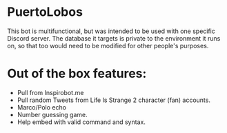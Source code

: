 # PuertoLobos
This bot is multifunctional, but was intended to be used with one specific Discord server. The database it targets is private to the environment it runs on, so that too would need to be modified for other people's purposes.

# Out of the box features:
* Pull from Inspirobot.me
* Pull random Tweets from Life Is Strange 2 character (fan) accounts.
* Marco/Polo echo
* Number guessing game.
* Help embed with valid command and syntax.
